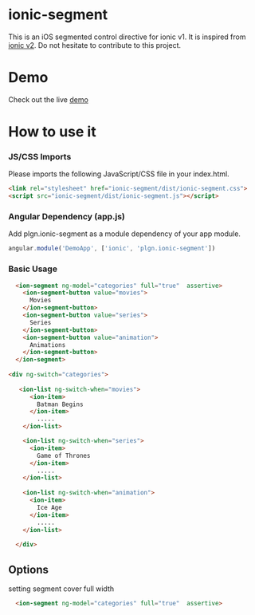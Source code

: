 # ionic-segment

This is an iOS segmented control directive for ionic v1. It is inspired from [ionic v2](http://ionicframework.com/docs/v2/components/#segment). Do not hesitate to contribute to this project.


# Demo
Check out the live [demo](http://codepen.io/ihuseynoff/pen/dXOaZP)


# How to use it

### JS/CSS Imports 
Please imports the following JavaScript/CSS file in your index.html.

```html
<link rel="stylesheet" href="ionic-segment/dist/ionic-segment.css">
<script src="ionic-segment/dist/ionic-segment.js"></script>
```


### Angular Dependency (app.js)
Add plgn.ionic-segment as a module dependency of your app module.

```javascript
angular.module('DemoApp', ['ionic', 'plgn.ionic-segment'])
```

### Basic Usage

```html
  <ion-segment ng-model="categories" full="true"  assertive>
    <ion-segment-button value="movies">
      Movies
    </ion-segment-button>
    <ion-segment-button value="series">
      Series
    </ion-segment-button>
    <ion-segment-button value="animation">
      Animations
    </ion-segment-button>
  </ion-segment>
 
<div ng-switch="categories">
  
   <ion-list ng-switch-when="movies">
      <ion-item>
        Batman Begins
      </ion-item>
        .....
    </ion-list>

    <ion-list ng-switch-when="series">
      <ion-item>
        Game of Thrones
      </ion-item>
        .....
    </ion-list>
    
    <ion-list ng-switch-when="animation">
      <ion-item>
        Ice Age
      </ion-item>
        .....
    </ion-list>
  
  </div>
  ```
## Options 
 
setting segment cover full width

```html
  <ion-segment ng-model="categories" full="true"  assertive>
```
 

